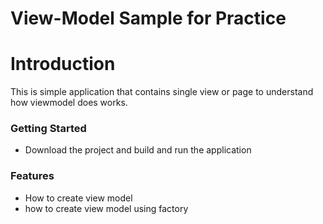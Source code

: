 # View-Model Sample for Practice

# Introduction

This is simple application that contains single view or page to understand how viewmodel does works.

### Getting Started

  - Download the project and build and run the application

### Features

 - How to create view model
 - how to create view model using factory


